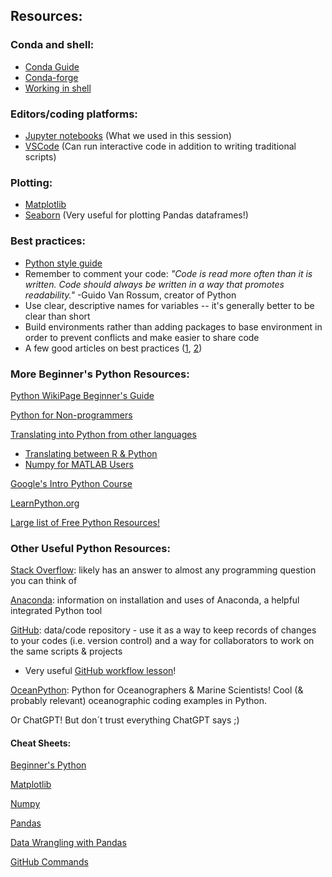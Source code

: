 ## Resources:

### Conda and shell:
- [Conda Guide](https://docs.conda.io/projects/conda/en/latest/_downloads/843d9e0198f2a193a3484886fa28163c/conda-cheatsheet.pdf)
- [Conda-forge](https://conda-forge.org)
- [Working in shell](https://github.com/csdms/ivy/blob/main/lessons/shell/index.md)

### Editors/coding platforms:
- [Jupyter notebooks](https://jupyter.org/) (What we used in this session)
- [VSCode](https://code.visualstudio.com) (Can run interactive code in addition to writing traditional scripts)

### Plotting:
- [Matplotlib](https://matplotlib.org/stable/)
- [Seaborn](https://seaborn.pydata.org) (Very useful for plotting Pandas dataframes!)

### Best practices:
- [Python style guide](https://peps.python.org/pep-0008/)
- Remember to comment your code: *"Code is read more often than it is written. Code should always be written in a way that promotes readability."* -Guido Van Rossum, creator of Python
- Use clear, descriptive names for variables -- it's generally better to be clear than short
- Build environments rather than adding packages to base environment in order to prevent conflicts and make easier to share code
- A few good articles on best practices ([1](https://python.land/12-habits-of-highly-effective-python-developers), [2](https://medium.com/@utkarshshukla.author/best-python-coding-practices-writing-clean-and-efficient-code-4784946a17d0))

### More Beginner's Python Resources:

[Python WikiPage Beginner's Guide](https://wiki.python.org/moin/BeginnersGuide/Programmers)

[Python for Non-programmers](https://wiki.python.org/moin/BeginnersGuide/NonProgrammers)

[Translating into Python from other languages](https://wiki.python.org/moin/MovingToPythonFromOtherLanguages)
- [Translating between R & Python](https://towardsdatascience.com/essential-guide-to-translating-between-python-and-r-7cb18b786e5d)
- [Numpy for MATLAB Users](http://mathesaurus.sourceforge.net/matlab-numpy.html)

[Google's Intro Python Course](https://developers.google.com/edu/python/)

[LearnPython.org](https://www.learnpython.org/)

[Large list of Free Python Resources!](https://hakin9.org/list-of-free-python-resources/)

### Other Useful Python Resources:

[Stack Overflow](https://stackoverflow.com/): likely has an answer to almost any programming question you can think of

[Anaconda](https://docs.anaconda.com/anaconda/): information on installation and uses of Anaconda, a helpful integrated Python tool

[GitHub](https://github.com/): data/code repository - use it as a way to keep records of changes to your codes (i.e. version control) and a way for collaborators to work on the same scripts & projects
    
- Very useful [GitHub workflow lesson](https://swcarpentry.github.io/git-novice/)!

[OceanPython](https://oceanpython.org/): Python for Oceanographers & Marine Scientists! Cool (& probably relevant) oceanographic coding examples in Python.

Or ChatGPT! But don´t trust everything ChatGPT says ;) 


#### Cheat Sheets:
[Beginner's Python](https://ehmatthes.github.io/pcc_2e/cheat_sheets/cheat_sheets/)

[Matplotlib](https://s3.amazonaws.com/assets.datacamp.com/blog_assets/Python_Matplotlib_Cheat_Sheet.pdf)

[Numpy](https://s3.amazonaws.com/assets.datacamp.com/blog_assets/Numpy_Python_Cheat_Sheet.pdf)

[Pandas](http://datacamp-community-prod.s3.amazonaws.com/f04456d7-8e61-482f-9cc9-da6f7f25fc9b)

[Data Wrangling with Pandas](https://pandas.pydata.org/Pandas_Cheat_Sheet.pdf)

[GitHub Commands](https://education.github.com/git-cheat-sheet-education.pdf)
